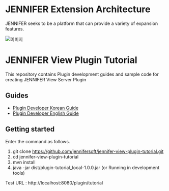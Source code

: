 # JENNIFER Extension Architecture

JENNIFER seeks to be a platform that can provide a variety of expansion features.

![이미지](https://raw.githubusercontent.com/jennifersoft/jennifer-extension-manuals/master/res/img/view_server_extension/infographic_en.png)

# JENNIFER View Plugin Tutorial

This repository contains Plugin development guides and sample code for creating JENNIFER View Server Plugin

## Guides 

* [Plugin Developer Korean Guide](./README_ko.md)
* [Plugin Developer English Guide](./README_en.md)

## Getting started

Enter the command as follows.

 1. git clone https://github.com/jennifersoft/jennifer-view-plugin-tutorial.git 
 2. cd jennifer-view-plugin-tutorial
 3. mvn install
 4. java -jar dist/plugin-tutorial_local-1.0.0.jar (or Running in development tools)
 
 Test URL : http://localhost:8080/plugin/tutorial
